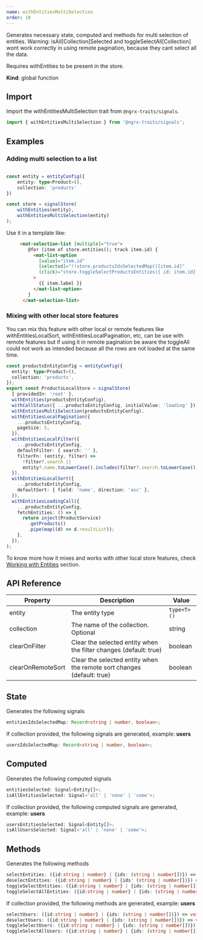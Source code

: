 ```yaml
---
name: withEntitiesMultiSelection 
order: 10
---
```


Generates necessary state, computed and methods for multi selection of entities. Warning: isAll[Collection]Selected and toggleSelectAll[Collection] wont work correctly in using remote pagination, because they cant select all the data.

Requires withEntities to be present in the store.

**Kind**: global function

## Import

Import the withEntitiesMultiSelection trait from `@ngrx-traits/signals`.

```ts
import { withEntitiesMultiSelection } from '@ngrx-traits/signals';
```

## Examples
### Adding multi selection to a list

```typescript

const entity = entityConfig({
    entity: type<Product>(),
    collection: 'products'
})

const store = signalStore(
    withEntities(entity),
    withEntitiesMultiSelection(entity)
);
```

Use it in a template like:
```html
     <mat-selection-list [multiple]="true">
        @for (item of store.entities(); track item.id) {
          <mat-list-option
            [value]="item.id"
            [selected]="!!store.productsIdsSelectedMap()[item.id]"
            (click)="store.toggleSelectProductsEntities({ id: item.id})"
          >
            {{ item.label }}
          </mat-list-option>
        }
      </mat-selection-list>
```
### Mixing with other local store features
You can mix this feature with other local or remote features like withEntitiesLocalSort, withEntitiesLocalPagination, etc, can be use with remote features but if using it in remote pagination be aware the toggleAll could not work as intended because all the rows are not loaded at the same time.

```typescript
const productsEntityConfig = entityConfig({
  entity: type<Product>(),
  collection: 'products',
});
export const ProductsLocalStore = signalStore(
  { providedIn: 'root' },
  withEntities(productsEntityConfig),
  withCallStatus({ ...productsEntityConfig, initialValue: 'loading' }),
  withEntitiesMultiSelection(productsEntityConfig),
  withEntitiesLocalPagination({
    ...productsEntityConfig,
    pageSize: 5,
  }),
  withEntitiesLocalFilter({
    ...productsEntityConfig,
    defaultFilter: { search: '' },
    filterFn: (entity, filter) =>
      !filter?.search ||
      entity?.name.toLowerCase().includes(filter?.search.toLowerCase()),
  }),
  withEntitiesLocalSort({
    ...productsEntityConfig,
    defaultSort: { field: 'name', direction: 'asc' },
  }),
  withEntitiesLoadingCall({
    ...productsEntityConfig,
    fetchEntities: () => {
      return inject(ProductService)
        .getProducts()
        .pipe(map((d) => d.resultList));
    },
  }),
);
```

To know more how it mixes and works with other local store features, check [Working with Entities](/docs/getting-started/working-with-entities) section.

## API Reference

| Property    | Description                          | Value       |
| ----------- | ------------------------------------ |-------------|
| entity      | The entity type                      | `type<T>()` |
| collection  | The name of the collection. Optional | string      |
| clearOnFilter | Clear the selected entity when the filter changes (default: true)             | boolean     |
| clearOnRemoteSort | Clear the selected entity when the remote sort changes (default: true)             | boolean     |


## State

Generates the following signals

```typescript
entitiesIdsSelectedMap: Record<string | number, boolean>;
```

If collection provided, the following signals are generated, example: **users**

```typescript
usersIdsSelectedMap: Record<string | number, boolean>;
```

## Computed

Generates the following computed signals

```typescript
entitiesSelected: Signal<Entity[]>;
isAllEntitiesSelected: Signal<'all' | 'none' | 'some'>;
```

If collection provided, the following computed signals are generated, example: **users**

```typescript
usersEntitiesSelected: Signal<Entity[]>;
isAllUsersSelected: Signal<'all' | 'none' | 'some'>;
```

## Methods

Generates the following methods

```typescript
selectEntities: ({id:string | number} | {ids: (string | number[])}) => void;
deselectEntities: ({id:string | number} | {ids: (string | number[])}) => void;
toggleSelectEntities: ({id:string | number} | {ids: (string | number[])}) => void;
toggleSelectAllEntities: ({id:string | number} | {ids: (string | number[])}) => void;
```

If collection provided, the following methods are generated, example: **users**

```typescript
selectUsers: ({id:string | number} | {ids: (string | number[])}) => void;
deselectUsers: ({id:string | number} | {ids: (string | number[])}) => void;
toggleSelectUsers: ({id:string | number} | {ids: (string | number[])}) => void;
toggleSelectAllUsers: ({id:string | number} | {ids: (string | number[])}) => void;
```
